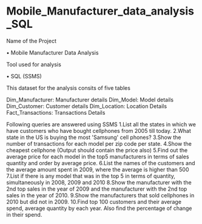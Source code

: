 # Mobile_Manufacturer_data_analysis_SQL

Name of the Project

• Mobile Manufacturer Data Analysis

Tool used for analysis

• SQL (SSMS)

This dataset for the analysis consits of five tables

Dim_Manufacturer: Manufacturer details 
Dim_Model: Model details 
Dim_Customer: Customer details 
Dim_Location: Location Details 
Fact_Transactions: Transactions Details

Following queries are answered using SSMS
1.List all the states in which we have customers who have bought cellphones from 2005 till today.
2.What state in the US is buying the most 'Samsung' cell phones?
3.Show the number of transactions for each model per zip code per state.
4.Show the cheapest cellphone (Output should contain the price also)
5.Find out the average price for each model in the top5 manufacturers in terms of sales quantity and order by average price.
6.List the names of the customers and the average amount spent in 2009, where the average is higher than 500
7.List if there is any model that was in the top 5 in terms of quantity, simultaneously in 2008, 2009 and 2010
8.Show the manufacturer with the 2nd top sales in the year of 2009 and the manufacturer with the 2nd top sales in the year of 2010.
9.Show the manufacturers that sold cellphones in 2010 but did not in 2009.
10.Find top 100 customers and their average spend, average quantity by each year. Also find the percentage of change in their spend.
